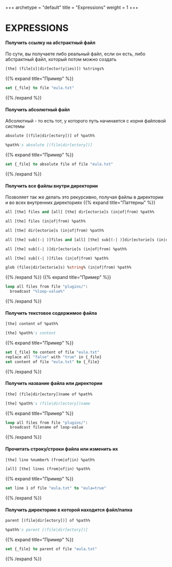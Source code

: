 +++
archetype = "default"
title = "Expressions"
weight = 1
+++
# EXPRESSIONS
#### Получить ссылку на абстрактный файл
По сути, вы получаете либо реальный файл, если он есть, либо абстрактный файл, который потом можно создать
```vb
[the] (file[s]|dir[ector(y|ies)]) %strings%
```
{{% expand title="Пример" %}}
```vb
set {_file} to file "eula.txt"
```
{{% /expand %}}
#### Получить абсолютный файл
Абсолютный - то есть тот, у которого путь начинается с корня файловой системы
```vb
absolute [(file|dir[ectory])] of %path%
```
```vb
%path%'s absolute [(file|dir[ectory])] 
```
{{% expand title="Пример" %}}
```vb
set {_file} to absolute file of file "eula.txt"
```
{{% /expand %}}
#### Получить все файлы внутри директории
Позволяет так же делать это рекурсивно, получая файлы в директории и во всех внутренних директориях
{{% expand title="Паттерны" %}}
```vb
all [the] files and [all] [the] dir[ectorie]s (in|of|from) %path%
```
```vb
all [the] files (in|of|from) %path%
```
```vb
all [the] dir[ectorie]s (in|of|from) %path%
```
```vb
all [the] sub[(-| )]files and [all] [the] sub[(-| )]dir[ectorie]s (in|of|from) %path%
```
```vb
all [the] sub[(-| )]dir[ectorie]s (in|of|from) %path%
```
```vb
all [the] sub[(-| )]files (in|of|from) %path%
```
```vb
glob (files|dir[ectorie]s) %string% (in|of|from) %path%
```
{{% /expand %}}
{{% expand title="Пример" %}}
```vb
loop all files from file "plugins/":
  broadcast "%loop-value%"
```
{{% /expand %}}
#### Получить текстовое содержимое файла
```vb
[the] content of %path%
```
```vb
[the] %path%'s content
```
{{% expand title="Пример" %}}
```vb
set {_file} to content of file "eula.txt"
replace all "false" with "true" in {_file}
set content of file "eula.txt" to {_file}
```
{{% /expand %}}
#### Получить название файла или директории
```vb
[the] (file|dir[ectory])name of %path%
```
```vb
[the] %path%'s (file|dir[ectory])name
```
{{% expand title="Пример" %}}
```vb
loop all files from file "plugins/":
  broadcast filename of loop-value
```
{{% /expand %}}
#### Прочитать строку/строки файла или изменить их
```vb
[the] line %number% (from|of|in) %path%
```
```vb
[all] [the] lines (from|of|in) %path%
```
{{% expand title="Пример" %}}
```vb
set line 1 of file "eula.txt" to "eula=true"
```
{{% /expand %}}
#### Получить директорию в которой находится файл/папка
```vb
parent [(file|dir[ectory])] of %path%
```
```vb
%path%'s parent [(file|dir[ectory])]
```
{{% expand title="Пример" %}}
```vb
set {_file} to parent of file "eula.txt"
```
{{% /expand %}}